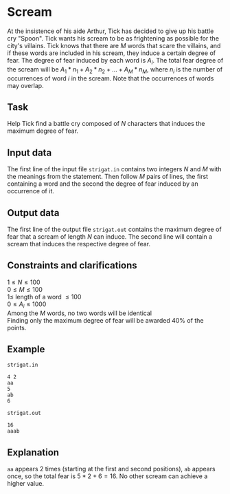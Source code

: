 # Scream

At the insistence of his aide Arthur, Tick has decided to give up his battle cry "Spoon". Tick wants his scream to be as frightening as possible for the city's villains. Tick knows that there are $M$ words that scare the villains, and if these words are included in his scream, they induce a certain degree of fear. The degree of fear induced by each word is $A_i$. The total fear degree of the scream will be $A_1 *n_1 + A_2 *n_2 + \dots + A_M *n_M$, where $n_i$ is the number of occurrences of word $i$ in the scream. Note that the occurrences of words may overlap.

## Task

Help Tick find a battle cry composed of $N$ characters that induces the maximum degree of fear.

## Input data

The first line of the input file `strigat.in` contains two integers $N$ and $M$ with the meanings from the statement. Then follow $M$ pairs of lines, the first containing a word and the second the degree of fear induced by an occurrence of it.

## Output data

The first line of the output file `strigat.out` contains the maximum degree of fear that a scream of length $N$ can induce. The second line will contain a scream that induces the respective degree of fear.

## Constraints and clarifications

$1 \leq N \leq 100$  
$0 \leq M \leq 100$  
$1 \leq$ length of a word $\leq 100$  
$0 \leq A_i \leq 1000$  
Among the $M$ words, no two words will be identical  
Finding only the maximum degree of fear will be awarded 40% of the points.

## Example

`strigat.in`  
```
4 2  
aa  
5  
ab  
6  
```

`strigat.out`  
```
16  
aaab  
```

## Explanation

`aa` appears 2 times (starting at the first and second positions), `ab` appears once, so the total fear is $5*2+6=16$. No other scream can achieve a higher value.
